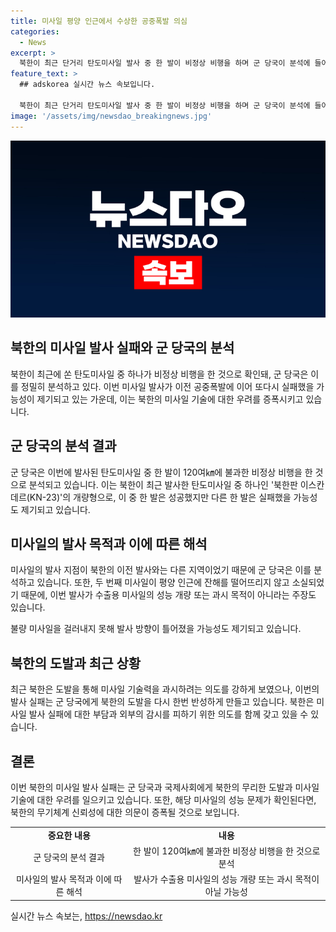 ```yaml
---
title: 미사일 평양 인근에서 수상한 공중폭발 의심
categories:
  - News
excerpt: >
  북한이 최근 단거리 탄도미사일 발사 중 한 발이 비정상 비행을 하며 군 당국이 분석에 들어갔다. 이러한 실패로 북한의 미사일 불량률이 부각되며 문제 제기되고 있다. 이는 지난주 미사일 발사 실패를 파장하기 위한 도발의 가능성도 제기되고 있는데, 이에 대한 북한의 의사 결정에 관한 생각도 함께 나타나고 있다. 또한, 북한의 미사일이 러시아의 우크라이나 공격에 사용된 것으로 확인되어, 북한 무기체계의 신뢰성에 대한 우려가 커지고 있다. 이로 인해 북한의 새로운 미사일 부대 배치 가능성과 시험발사 실패로 인한 부담감 등 다양한 해석이 나타나고 있다.
feature_text: >
  ## adskorea 실시간 뉴스 속보입니다.

  북한이 최근 단거리 탄도미사일 발사 중 한 발이 비정상 비행을 하며 군 당국이 분석에 들어갔다. 이러한 실패로 북한의 미사일 불량률이 부각되며 문제 제기되고 있다. 이는 지난주 미사일 발사 실패를 파장하기 위한 도발의 가능성도 제기되고 있는데, 이에 대한 북한의 의사 결정에 관한 생각도 함께 나타나고 있다. 또한, 북한의 미사일이 러시아의 우크라이나 공격에 사용된 것으로 확인되어, 북한 무기체계의 신뢰성에 대한 우려가 커지고 있다. 이로 인해 북한의 새로운 미사일 부대 배치 가능성과 시험발사 실패로 인한 부담감 등 다양한 해석이 나타나고 있다.
image: '/assets/img/newsdao_breakingnews.jpg'
---
```


<p><img src="/assets/img/newsdao_breakingnews.jpg" alt="adskorea 속보" /></p>

<h2 data-ke-size="size26">북한의 미사일 발사 실패와 군 당국의 분석</h2>

<p>북한이 최근에 쏜 탄도미사일 중 하나가 비정상 비행을 한 것으로 확인돼, 군 당국은 이를 정밀히 분석하고 있다. 이번 미사일 발사가 이전 공중폭발에 이어 또다시 실패했을 가능성이 제기되고 있는 가운데, 이는 북한의 미사일 기술에 대한 우려를 증폭시키고 있습니다.</p>

<p data-ke-size="size16"></p>

<h2 data-ke-size="size26">군 당국의 분석 결과</h2>

<p>군 당국은 이번에 발사된 탄도미사일 중 한 발이 120여㎞에 불과한 비정상 비행을 한 것으로 분석되고 있습니다. 이는 북한이 최근 발사한 탄도미사일 중 하나인 '북한판 이스칸데르(KN-23)'의 개량형으로, 이 중 한 발은 성공했지만 다른 한 발은 실패했을 가능성도 제기되고 있습니다.</p>

<p data-ke-size="size16"></p>

<h2 data-ke-size="size26">미사일의 발사 목적과 이에 따른 해석</h2>

<p>미사일의 발사 지점이 북한의 이전 발사와는 다른 지역이었기 때문에 군 당국은 이를 분석하고 있습니다. 또한, 두 번째 미사일이 평양 인근에 잔해를 떨어뜨리지 않고 소실되었기 때문에, 이번 발사가 수출용 미사일의 성능 개량 또는 과시 목적이 아니라는 주장도 있습니다. </p>

<p>불량 미사일을 걸러내지 못해 발사 방향이 틀어졌을 가능성도 제기되고 있습니다.</p>

<p data-ke-size="size16"></p>

<h2 data-ke-size="size26">북한의 도발과 최근 상황</h2>

<p>최근 북한은 도발을 통해 미사일 기술력을 과시하려는 의도를 강하게 보였으나, 이번의 발사 실패는 군 당국에게 북한의 도발을 다시 한번 반성하게 만들고 있습니다. 북한은 미사일 발사 실패에 대한 부담과 외부의 감시를 피하기 위한 의도를 함께 갖고 있을 수 있습니다.</p>

<p data-ke-size="size16"></p>

<h2 data-ke-size="size26">결론</h2>

<p>이번 북한의 미사일 발사 실패는 군 당국과 국제사회에게 북한의 무리한 도발과 미사일 기술에 대한 우려를 일으키고 있습니다. 또한, 해당 미사일의 성능 문제가 확인된다면, 북한의 무기체계 신뢰성에 대한 의문이 증폭될 것으로 보입니다.</p>

<table>
    <tr>
        <td style="text-align: center; height: 17px;"><b>중요한 내용</b></td>
        <td style="text-align: center; height: 17px;"><b>내용</b></td>
    </tr>
    <tr>
        <td style="text-align: center; height: 38px;">군 당국의 분석 결과</td>
        <td style="text-align: center; height: 38px;">한 발이 120여㎞에 불과한 비정상 비행을 한 것으로 분석</td>
    </tr>
    <tr>
        <td style="text-align: center; height: 38px;">미사일의 발사 목적과 이에 따른 해석</td>
        <td style="text-align: center; height: 38px;">발사가 수출용 미사일의 성능 개량 또는 과시 목적이 아닐 가능성</td>
    </tr>
</table>
실시간 뉴스 속보는, <a href="https://newsdao.kr" rel="dofollow">https://newsdao.kr</a>


